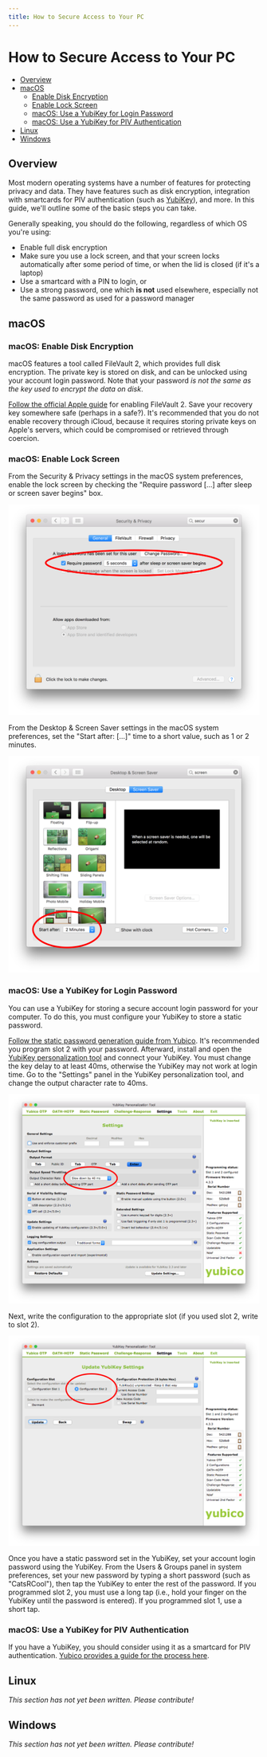```yaml
---
title: How to Secure Access to Your PC
---
```


# How to Secure Access to Your PC

* [Overview](#overview)
* [macOS](#macos)
  * [Enable Disk Encryption](#macos-enable-disk-encryption)
  * [Enable Lock Screen](#macos-enable-lock-screen)
  * [macOS: Use a YubiKey for Login Password](#macos-use-a-yubikey-for-login-password)
  * [macOS: Use a YubiKey for PIV Authentication](#macos-use-a-yubikey-for-piv-authentication)
* [Linux](#linux)
* [Windows](#windows)

## Overview

Most modern operating systems have a number of features for protecting privacy and data. They have features such as disk encryption, integration with smartcards for PIV authentication (such as [YubiKey](https://en.wikipedia.org/wiki/YubiKey)), and more. In this guide, we'll outline some of the basic steps you can take.

Generally speaking, you should do the following, regardless of which OS you're using:

 * Enable full disk encryption
 * Make sure you use a lock screen, and that your screen locks automatically after some period of time, or when the lid is closed (if it's a laptop)
 * Use a smartcard with a PIN to login, or
 * Use a strong password, one which **is not** used elsewhere, especially not the same password as used for a password manager

## macOS

### macOS: Enable Disk Encryption

macOS features a tool called FileVault 2, which provides full disk encryption. The private key is stored on disk, and can be unlocked using your account login password. Note that your password _is not the same as the key used to encrypt the data on disk_.

[Follow the official Apple guide](https://support.apple.com/en-us/HT204837) for enabling FileVault 2. Save your recovery key somewhere safe (perhaps in a safe?). It's recommended that you do not enable recovery through iCloud, because it requires storing private keys on Apple's servers, which could be compromised or retrieved through coercion.

### macOS: Enable Lock Screen

From the Security & Privacy settings in the macOS system preferences, enable the lock screen by checking the "Require password [...] after sleep or screen saver begins" box.

![Enable macOS lock screen](/assets/img/secure-pc/enable-lock-screen-macos.png)

From the Desktop & Screen Saver settings in the macOS system preferences, set the "Start after: [...]" time to a short value, such as 1 or 2 minutes.

![Set macOS screensaver timeout](/assets/img/secure-pc/enable-screensaver-macos.png)

### macOS: Use a YubiKey for Login Password

You can use a YubiKey for storing a secure account login password for your computer. To do this, you must configure your YubiKey to store a static password.

[Follow the static password generation guide from Yubico](https://www.yubico.com/products/services-software/personalization-tools/static-password/). It's recommended you program slot 2 with your password. Afterward, install and open the [YubiKey personalization tool](https://www.yubico.com/products/services-software/personalization-tools/use/) and connect your YubiKey. You must change the key delay to at least 40ms, otherwise the YubiKey may not work at login time. Go to the "Settings" panel in the YubiKey personalization tool, and change the output character rate to 40ms.

![Set YubiKey character delay](/assets/img/secure-pc/yubikey-set-delay.png)

Next, write the configuration to the appropriate slot (if you used slot 2, write to slot 2).

![Write YubiKey config](/assets/img/secure-pc/yubikey-set-slot2.png)

Once you have a static password set in the YubiKey, set your account login password using the YubiKey. From the Users & Groups panel in system preferences, set your new password by typing a short password (such as "CatsRCool"), then tap the YubiKey to enter the rest of the password. If you programmed slot 2, you must use a long tap (i.e., hold your finger on the YubiKey until the password is entered). If you programmed slot 1, use a short tap.

### macOS: Use a YubiKey for PIV Authentication

If you have a YubiKey, you should consider using it as a smartcard for PIV authentication. [Yubico provides a guide for the process here](https://www.yubico.com/support/knowledge-base/categories/articles/how-to-use-your-yubikey-with-macos-sierra/).

## Linux

_This section has not yet been written. Please contribute!_

## Windows

_This section has not yet been written. Please contribute!_
